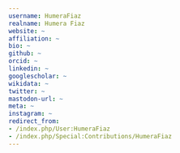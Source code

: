 ```yaml
---
username: HumeraFiaz
realname: Humera Fiaz
website: ~
affiliation: ~
bio: ~
github: ~
orcid: ~
linkedin: ~
googlescholar: ~
wikidata: ~
twitter: ~
mastodon-url: ~
meta: ~
instagram: ~
redirect_from:
- /index.php/User:HumeraFiaz
- /index.php/Special:Contributions/HumeraFiaz
---
```

